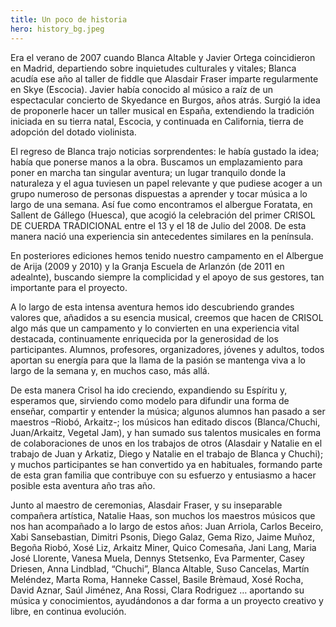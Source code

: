 ```yaml
---
title: Un poco de historia
hero: history_bg.jpeg
---
```


Era el verano de 2007 cuando Blanca Altable y Javier Ortega coincidieron en Madrid, departiendo sobre inquietudes culturales y vitales; Blanca acudía ese año al taller de fiddle que Alasdair Fraser imparte regularmente en Skye (Escocia). Javier había conocido al músico a raíz de un espectacular concierto de Skyedance en Burgos, años atrás. Surgió la idea de proponerle hacer un taller musical en España, extendiendo la tradición iniciada en su tierra natal, Escocia, y continuada en California, tierra de adopción del dotado violinista.

El regreso de Blanca trajo noticias sorprendentes: le había gustado la idea; había que ponerse manos a la obra. Buscamos un emplazamiento para poner en marcha tan singular aventura; un lugar tranquilo donde la naturaleza y el agua tuviesen un papel relevante y que pudiese acoger a un grupo numeroso de personas dispuestas a aprender y tocar música a lo largo de una semana. Así fue como encontramos el albergue Foratata, en Sallent de Gállego (Huesca), que acogió la celebración del primer CRISOL DE CUERDA TRADICIONAL entre el 13 y el 18 de Julio del 2008. De esta manera nació una experiencia sin antecedentes similares en la península.

En posteriores ediciones hemos tenido nuestro campamento en el Albergue de Arija (2009 y 2010) y la Granja Escuela de Arlanzón (de 2011 en adealnte), buscando siempre la complicidad y el apoyo de sus gestores, tan importante para el proyecto.

A lo largo de esta intensa aventura hemos ido descubriendo grandes valores que, añadidos a su esencia musical, creemos que hacen de CRISOL algo más que un campamento y lo convierten en una experiencia vital destacada, continuamente enriquecida por la generosidad de los participantes. Alumnos, profesores, organizadores, jóvenes y adultos, todos aportan su energía para que la llama de la pasión se mantenga viva a lo largo de la semana y, en muchos caso, más allá.

De esta manera Crisol ha ido creciendo, expandiendo su Espíritu y, esperamos que, sirviendo como modelo para difundir una forma de enseñar, compartir y entender la música; algunos alumnos han pasado a ser maestros –Riobó, Arkaitz-; los músicos han editado discos (Blanca/Chuchi, Juan/Arkaitz, Vegetal Jam), y han sumado sus talentos musicales en forma de colaboraciones de unos en los trabajos de otros (Alasdair y Natalie en el trabajo de Juan y Arkatiz, Diego y Natalie en el trabajo de Blanca y Chuchi); y muchos participantes se han convertido ya en habituales, formando parte de esta gran familia que contribuye con su esfuerzo y entusiasmo a hacer posible esta aventura año tras año.

Junto al maestro de ceremonias, Alasdair Fraser, y su inseparable compañera artística, Natalie Haas, son muchos los maestros músicos que nos han acompañado a lo largo de estos años: Juan Arriola, Carlos Beceiro, Xabi Sansebastian, Dimitri Psonis, Diego Galaz, Gema Rizo, Jaime Muñoz, Begoña Riobó, Xosé Liz, Arkaitz Miner, Quico Comesaña, Jani Lang, Maria José Llorente, Vanesa Muela, Dennys Stetsenko, Eva Parmenter, Casey Driesen, Anna Lindblad, “Chuchi”, Blanca Altable, Suso Cancelas, Martín Meléndez, Marta Roma, Hanneke Cassel, Basile Brèmaud, Xosé Rocha, David Aznar, Saúl Jiménez, Ana Rossi, Clara Rodriguez … aportando su música y conocimientos, ayudándonos a dar forma a un proyecto creativo y libre, en continua evolución.
